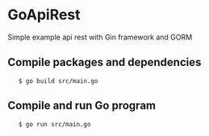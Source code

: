 # GoApiRest
Simple example api rest with Gin framework and GORM

## Compile packages and dependencies

```
   $ go build src/main.go
```

## Compile and run Go program

```
   $ go run src/main.go
```

